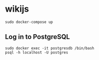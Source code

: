# wikijs

`sudo docker-compose up`

## Log in to PostgreSQL

```
sudo docker exec -it postgresdb /bin/bash
psql -h localhost -U postgres
```